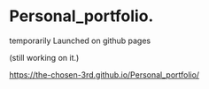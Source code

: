 # Personal_portfolio.

temporarily Launched on github pages

(still working on it.)

https://the-chosen-3rd.github.io/Personal_portfolio/    
